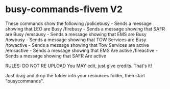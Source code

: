 # busy-commands-fivem V2
These commands show the following
/policebusy - Sends a message showing that LEO are Busy
/firebusy - Sends a message showing that SAFR are Busy
/emsbusy - Sends a message showing that EMS are Busy
/towbusy - Sends a message showing that TOW Services are Busy
/towactive - Sends a message showing that Tow Services are active
/emsactive - Sends a message showing that EMS Are active
/fireactive - Sends a message showing that SAFR Are active

RULES:
DO NOT RE UPLOAD
You MAY edit, just give credits.
That's it!

Just drag and drop the folder into your resources folder, then start "busycommands".
